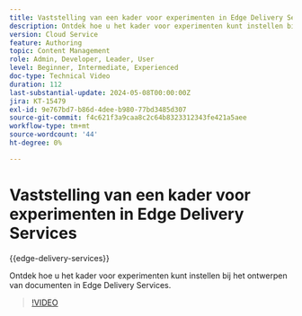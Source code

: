 ```yaml
---
title: Vaststelling van een kader voor experimenten in Edge Delivery Services
description: Ontdek hoe u het kader voor experimenten kunt instellen bij het ontwerpen van documenten in Edge Delivery Services.
version: Cloud Service
feature: Authoring
topic: Content Management
role: Admin, Developer, Leader, User
level: Beginner, Intermediate, Experienced
doc-type: Technical Video
duration: 112
last-substantial-update: 2024-05-08T00:00:00Z
jira: KT-15479
exl-id: 9e767bd7-b86d-4dee-b980-77bd3485d307
source-git-commit: f4c621f3a9caa8c2c64b8323312343fe421a5aee
workflow-type: tm+mt
source-wordcount: '44'
ht-degree: 0%

---
```


# Vaststelling van een kader voor experimenten in Edge Delivery Services

{{edge-delivery-services}}

Ontdek hoe u het kader voor experimenten kunt instellen bij het ontwerpen van documenten in Edge Delivery Services.

>[!VIDEO](https://video.tv.adobe.com/v/3429062/?learn=on)
